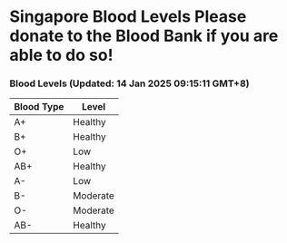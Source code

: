 Singapore Blood Levels
 Please donate to the Blood Bank if you are able to do so!
================================================================================================================================

### Blood Levels (Updated: 14 Jan 2025 09:15:11 GMT+8)
| Blood Type | Level     |
|------------|-----------|
| A+     | Healthy |
| B+     | Healthy |
| O+     | Low |
| AB+     | Healthy |
| A-     | Low |
| B-     | Moderate |
| O-     | Moderate |
| AB-     | Healthy |
